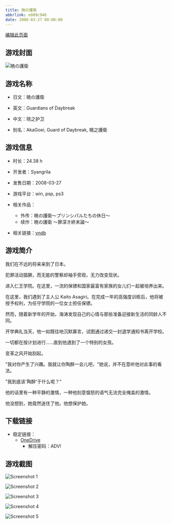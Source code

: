 ```yaml
---
title: 暁の護衛
abbrlink: e089c946
date: 2008-03-27 00:00:00
---
```

[编辑此页面](https://github.com/ACG-3/ADV3-source/blob/main/source/_posts/games/%E6%9A%81%E3%81%AE%E8%AD%B7%E8%A1%9B.md)

## 游戏封面

![暁の護衛](https://pan.timero.xyz/d/onedrive/img_lib_001/%E6%9A%81%E3%81%AE%E8%AD%B7%E8%A1%9B_cover.avif)


## 游戏名称

- 日文：暁の護衛
- 英文：Guardians of Daybreak
- 中文：晓之护卫

- 别名：AkaGoei, Guard of Daybreak, 曉之護衛


## 游戏信息

- 时长：24.38 h
- 开发者：Syangrila
- 发售日期：2008-03-27
- 游戏平台：win, psp, ps3
- 相关作品：
   - 外传：暁の護衛～プリンシパルたちの休日～
   - 续作：暁の護衛 ～罪深き終末論～

- 相关链接：[vndb](https://vndb.org/v629)


## 游戏简介

我们在不远的将来来到了日本。

犯罪活动猖獗，而无能的警察却袖手旁观，无力改变现状。

进入仁王学院。在这里，一流的保镖和国家最富有家族的女儿们一起被培养出来。

在这里，我们遇到了主人公 Kaito Asagiri。在完成一年的高强度训练后，他将被授予权利，为任守学院的一位女士担任保镖。

然而，随着新学年的开始，海涛发现自己的心情与那些准备迎接新生活的同龄人不同。

开学典礼当天，他一如既往地沉默寡言，试图通过递交一封退学通知书离开学校。

一切都在按计划进行......直到他遇到了一个特别的女孩。

变革之风开始刮起。

"我对你产生了兴趣。我就让你陶醉一会儿吧，"她说，并不在意听他对此事的看法。

"我到底该'陶醉'于什么呢？"

他的话里有一种平静的激情，一种他刻意愠怒的语气无法完全掩盖的激情。

他没想到，她竟然迷住了他。他想保护她。




## 下载链接

- 稳定链接：
    - [OneDrive](https://pan.timero.xyz/onedrive/adv_lib_001/%E6%9A%81%E3%81%AE%E8%AD%B7%E8%A1%9B)
        - 解压密码：ADV!



## 游戏截图


![Screenshot 1](https://pan.timero.xyz/d/onedrive/img_lib_001/%E6%9A%81%E3%81%AE%E8%AD%B7%E8%A1%9B_Screenshot_1.avif)

![Screenshot 2](https://pan.timero.xyz/d/onedrive/img_lib_001/%E6%9A%81%E3%81%AE%E8%AD%B7%E8%A1%9B_Screenshot_2.avif)

![Screenshot 3](https://pan.timero.xyz/d/onedrive/img_lib_001/%E6%9A%81%E3%81%AE%E8%AD%B7%E8%A1%9B_Screenshot_3.avif)

![Screenshot 4](https://pan.timero.xyz/d/onedrive/img_lib_001/%E6%9A%81%E3%81%AE%E8%AD%B7%E8%A1%9B_Screenshot_4.avif)

![Screenshot 5](https://pan.timero.xyz/d/onedrive/img_lib_001/%E6%9A%81%E3%81%AE%E8%AD%B7%E8%A1%9B_Screenshot_5.avif)

